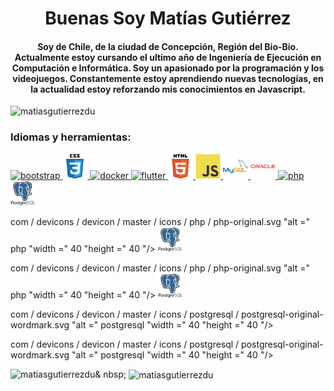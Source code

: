 <h1 align = "center"> Buenas Soy Matías Gutiérrez </h1>
<h4 align = "center"> Soy de Chile, de la ciudad de Concepción, Región del Bio-Bio. Actualmente estoy cursando el ultimo año de Ingeniería de Ejecución en Computación e Informática. Soy un apasionado por la programación y los videojuegos. Constantemente estoy aprendiendo nuevas tecnologías, en la actualidad estoy reforzando mis conocimientos en Javascript. </h3>

<p align = "left"> <img src = "https://komarev.com/ghpvc/?username=matiasgutierrezdu&label=Profile% 20views & color = 0e75b6 & style = flat "alt =" matiasgutierrezdu "/> </p>


<h3 align =" left "> Idiomas y herramientas: </h3>
<p align = "left"> <a href="https://getbootstrap.com" target="_blank"> <img src = "https://raw.githubusercontent.com/devicons/devicon/master/icons/ bootstrap / bootstrap-plain-wordmark.svg "alt =" bootstrap "width =" 40 "height =" 40 "/> </a> <a href =" https://www.w3schools.com/css/ "objetivo = "_ en blanco"> <img src = "https://raw.githubusercontent.com/devicons/devicon/master/icons/css3/css3-original-wordmark.svg" alt = "css3" width = "40" height = "40" /> </a> <a href="https://www.docker.com/" target="_blank"> <img src = "https: //raw.githubusercontent.com / devicons / devicon / master / icons / docker / docker-original-wordmark.svg "alt =" docker "width =" 40 "height =" 40 "/> </a> <a href =" https: // flutter.dev "target =" _ blank "> <img src =" https://www.vectorlogo.zone/logos/flutterio/flutterio-icon.svg "alt =" flutter "width =" 40 "height =" 40 " /> </a> <a href="https://www.w3.org/html/" target="_blank"> <img src = "https://raw.githubusercontent.com/devicons/devicon/master /icons/html5/html5-original-wordmark.svg "alt =" html5 "width =" 40 "height =" 40 "/> </a> <a href =" https://developer.mozilla.org/en -US / docs / Web / JavaScript "target = "_ blank"> <img src = "https://raw.githubusercontent.com/devicons/devicon/master/icons/javascript/javascript-original.svg" alt = "javascript" width = "40" height = " 40 "/> </a> <a href="https://www.mysql.com/" target="_blank"> <img src =" https://raw.githubusercontent.com/devicons/devicon/master /icons/mysql/mysql-original-wordmark.svg "alt =" mysql "width =" 40 "height =" 40 "/> </a> <a href =" https://www.oracle.com/ " target = "_ blank"> <img src = "https://raw.githubusercontent.com/devicons/devicon/master/icons/oracle/oracle-original.svg" alt = "oracle" width = "40" height = " 40 "/> </a> <a href="https://www.php.net" target="_blank"> <img src = "https://raw.githubusercontent.com/devicons/devicon/master/icons/ php / php-original.svg "alt =" php "width =" 40 "height =" 40 "/> </a> <a href="https://www.postgresql.org" target="_blank"> <img src = "https://raw.githubusercontent.com/devicons/devicon/master/icons/postgresql/postgresql-original-wordmark.svg" alt = "postgresql" width = "40" height = "40" /> </a> </p>com / devicons / devicon / master / icons / php / php-original.svg "alt =" php "width =" 40 "height =" 40 "/> </a> <a href =" https: // www. postgresql.org "target =" _ blank "> <img src =" https://raw.githubusercontent.com/devicons/devicon/master/icons/postgresql/postgresql-original-wordmark.svg "alt =" postgresql "width = "40" altura = "40" /> </a> </p>com / devicons / devicon / master / icons / php / php-original.svg "alt =" php "width =" 40 "height =" 40 "/> </a> <a href =" https: // www. postgresql.org "target =" _ blank "> <img src =" https://raw.githubusercontent.com/devicons/devicon/master/icons/postgresql/postgresql-original-wordmark.svg "alt =" postgresql "width = "40" altura = "40" /> </a> </p>com / devicons / devicon / master / icons / postgresql / postgresql-original-wordmark.svg "alt =" postgresql "width =" 40 "height =" 40 "/> </a> </p>com / devicons / devicon / master / icons / postgresql / postgresql-original-wordmark.svg "alt =" postgresql "width =" 40 "height =" 40 "/> </a> </p>

<p> <img align = "left" src = "https://github-readme-stats.vercel.app/api/top-langs?username=matiasgutierrezdu&show_icons=true&locale=en&layout=compact" alt = "matiasgutierrezdu" /> </p>

<p> & nbsp; <img align = "center" src = "https://github-readme-stats.vercel.app/api?username=matiasgutierrezdu&show_icons=true&locale=en" alt = "matiasgutierrezdu" /> </p>

